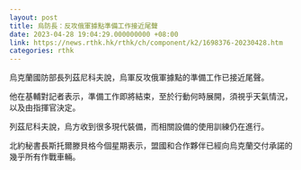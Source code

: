 ```yaml
---
layout: post
title: 烏防長：反攻俄軍據點準備工作接近尾聲
date: 2023-04-28 19:04:29.000000000 +08:00
link: https://news.rthk.hk/rthk/ch/component/k2/1698376-20230428.htm
categories: rthk
---
```


烏克蘭國防部長列茲尼科夫說，烏軍反攻俄軍據點的準備工作已接近尾聲。

他在基輔對記者表示，準備工作即將結束，至於行動何時展開，須視乎天氣情況，以及由指揮官決定。

列茲尼科夫說，烏方收到很多現代裝備，而相關設備的使用訓練仍在進行。

北約秘書長斯托爾滕貝格今個星期表示，盟國和合作夥伴已經向烏克蘭交付承諾的幾乎所有作戰車輛。
